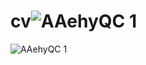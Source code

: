 # cv![AAehyQC 1](https://user-images.githubusercontent.com/107423385/173394978-f56c813f-5bf7-4897-b4ba-875096ea561f.png)
![AAehyQC 1](https://user-images.githubusercontent.com/107423385/173395262-c998c978-b462-4fbc-b3b1-adc102e4a5fa.png)
